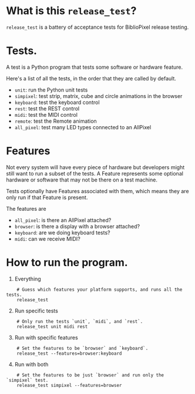 # What is this `release_test`?

`release_test` is a battery of acceptance tests for BiblioPixel release testing.


# Tests.

A test is a Python program that tests some software or hardware feature.

Here's a list of all the tests, in the order that they are called by default.

* `unit`: run the Python unit tests
* `simpixel`: test strip, matrix, cube and circle animations in the browser
* `keyboard`: test the keyboard control
* `rest`: test the REST control
* `midi`: test the MIDI control
* `remote`: test the Remote animation
* `all_pixel`: test many LED types connected to an AllPixel

# Features

Not every system will have every piece of hardware but developers might still
want to run a subset of the tests.  A Feature represents some optional hardware
or software that may not be there on a test machine.

Tests optionally have Features associated with them, which means they are only
run if that Feature is present.

The features are

* `all_pixel`: is there an AllPixel attached?
* `browser`: is there a display with a browser attached?
* `keyboard`: are we doing keyboard tests?
* `midi`: can we receive MIDI?


# How to run the program.

1. Everything

```
    # Guess which features your platform supports, and runs all the tests.
    release_test
```


2. Run specific tests

```
    # Only run the tests `unit`, `midi`, and `rest`.
    release_test unit midi rest
```


3. Run with specific features

```
    # Set the features to be `browser` and `keyboard`.
    release_test --features=browser:keyboard
```


4. Run with both

```
    # Set the features to be just `browser` and run only the `simpixel` test.
    release_test simpixel --features=browser
```
